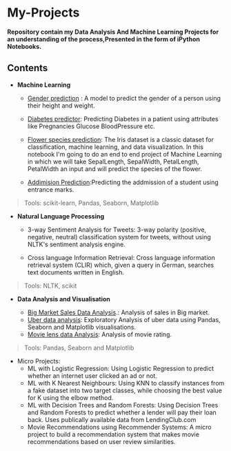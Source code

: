 # My-Projects
**Repository contain my Data Analysis And Machine Learning Projects for an understanding of the process,Presented in the form of iPython Notebooks.**
## Contents
* **Machine Learning**

  - [Gender prediction](https://github.com/Anas-coder/Project-Gender-Prediction) : A model to predict the gender of a person using their height and  weight.
  
  - [Diabetes predictor](https://github.com/Anas-coder/My-Projects/blob/master/Machine%20Learning%20Projects/(Project)%20on%20Diabetes%20%20Data.ipynb): Predicting Diabetes in       a patient using  attributes like Pregnancies	Glucose	BloodPressure	etc.
  
  - [Flower species prediction](https://github.com/Anas-coder/My-Projects/blob/master/Machine%20Learning%20Projects/Machine%20Learning%20with%20Iris%20Dataset.ipynb): The Iris       dataset is a classic dataset for classification, machine learning, and data visualization. In this notebook I'm going to do an end to end project of Machine Learning in         which we will take SepalLength, SepalWidth, PetalLength, PetalWidth an input and will predict the species of the flower.
  
  - [Addimision Prediction](https://github.com/Anas-coder/My-Projects/blob/master/Machine%20Learning%20Projects/Addimision%20Prediction.ipynb):Predicting the addmission of a         student using entrance marks.
  
>Tools: scikit-learn, Pandas, Seaborn, Matplotlib

* **Natural Language Processing**
  - 3-way Sentiment Analysis for Tweets: 3-way polarity (positive, negative, neutral) classification system for tweets, without using NLTK's sentiment analysis engine.

  -  Cross language Information Retrieval: Cross language information retrieval system (CLIR) which, given a query in German, searches text documents written in English.

>Tools: NLTK, scikit

* **Data Analysis and Visualisation**

  - [Big Market Sales Data Analysis](https://github.com/Anas-coder/My-Projects/blob/master/Data%20Analysis%20Projects/Big%20Market%20Sales%20Data%20Analysis.ipynb).: Analysis of     sales in Big market.
  - [Uber data analysis](https://github.com/Anas-coder/My-Projects/blob/master/Data%20Analysis%20Projects/(Project)Uber%20data%20set%20practice.ipynb): Exploratory Analysis of       uber data using  Pandas, Seaborn and Matplotlib visualisations.
  - [Movie lens data Analysis](https://github.com/Anas-coder/My-Projects/blob/master/Data%20Analysis%20Projects/Data%20Processing%20Example(Movie%20DATA%20)%20.ipynb): Analysis     of movie rating.
 
>Tools: Pandas, Seaborn and Matplotlib

* Micro Projects:
  - ML with Logistic Regression: Using Logistic Regression to predict whether an internet user clicked an ad or not.
  - ML with K Nearest Neighbours: Using KNN to classify instances from a fake dataset into two target classes, while choosing the best value for K using the elbow method.
  - ML with Decision Trees and Random Forests: Using Decision Trees and Random Forests to predict whether a lender will pay their loan back. Uses publically available data from     LendingClub.com
  - Movie Recommendations using Recommender Systems: A micro project to build a recommendation system that makes movie recommendations based on user review similarities.

